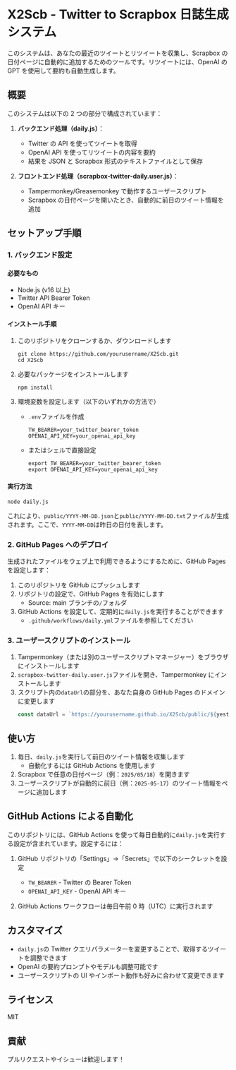 # X2Scb - Twitter to Scrapbox 日誌生成システム

このシステムは、あなたの最近のツイートとリツイートを収集し、Scrapbox の日付ページに自動的に追加するためのツールです。リツイートには、OpenAI の GPT を使用して要約も自動生成します。

## 概要

このシステムは以下の 2 つの部分で構成されています：

1. **バックエンド処理（daily.js）**：

   - Twitter の API を使ってツイートを取得
   - OpenAI API を使ってリツイートの内容を要約
   - 結果を JSON と Scrapbox 形式のテキストファイルとして保存

2. **フロントエンド処理（scrapbox-twitter-daily.user.js）**：
   - Tampermonkey/Greasemonkey で動作するユーザースクリプト
   - Scrapbox の日付ページを開いたとき、自動的に前日のツイート情報を追加

## セットアップ手順

### 1. バックエンド設定

#### 必要なもの

- Node.js (v16 以上)
- Twitter API Bearer Token
- OpenAI API キー

#### インストール手順

1. このリポジトリをクローンするか、ダウンロードします

   ```
   git clone https://github.com/yourusername/X2Scb.git
   cd X2Scb
   ```

2. 必要なパッケージをインストールします

   ```
   npm install
   ```

3. 環境変数を設定します（以下のいずれかの方法で）
   - `.env`ファイルを作成
     ```
     TW_BEARER=your_twitter_bearer_token
     OPENAI_API_KEY=your_openai_api_key
     ```
   - またはシェルで直接設定
     ```
     export TW_BEARER=your_twitter_bearer_token
     export OPENAI_API_KEY=your_openai_api_key
     ```

#### 実行方法

```
node daily.js
```

これにより、`public/YYYY-MM-DD.json`と`public/YYYY-MM-DD.txt`ファイルが生成されます。ここで、`YYYY-MM-DD`は昨日の日付を表します。

### 2. GitHub Pages へのデプロイ

生成されたファイルをウェブ上で利用できるようにするために、GitHub Pages を設定します：

1. このリポジトリを GitHub にプッシュします
2. リポジトリの設定で、GitHub Pages を有効にします
   - Source: main ブランチの`/`フォルダ
3. GitHub Actions を設定して、定期的に`daily.js`を実行することができます
   - `.github/workflows/daily.yml`ファイルを参照してください

### 3. ユーザースクリプトのインストール

1. Tampermonkey（または別のユーザースクリプトマネージャー）をブラウザにインストールします
2. `scrapbox-twitter-daily.user.js`ファイルを開き、Tampermonkey にインストールします
3. スクリプト内の`dataUrl`の部分を、あなた自身の GitHub Pages のドメインに変更します
   ```javascript
   const dataUrl = `https://yourusername.github.io/X2Scb/public/${yesterdayDate}.txt`;
   ```

## 使い方

1. 毎日、`daily.js`を実行して前日のツイート情報を収集します
   - 自動化するには GitHub Actions を使用します
2. Scrapbox で任意の日付ページ（例：`2025/05/18`）を開きます
3. ユーザースクリプトが自動的に前日（例：`2025-05-17`）のツイート情報をページに追加します

## GitHub Actions による自動化

このリポジトリには、GitHub Actions を使って毎日自動的に`daily.js`を実行する設定が含まれています。設定するには：

1. GitHub リポジトリの「Settings」→「Secrets」で以下のシークレットを設定

   - `TW_BEARER` - Twitter の Bearer Token
   - `OPENAI_API_KEY` - OpenAI API キー

2. GitHub Actions ワークフローは毎日午前 0 時（UTC）に実行されます

## カスタマイズ

- `daily.js`の Twitter クエリパラメーターを変更することで、取得するツイートを調整できます
- OpenAI の要約プロンプトやモデルも調整可能です
- ユーザースクリプトの UI やインポート動作も好みに合わせて変更できます

## ライセンス

MIT

## 貢献

プルリクエストやイシューは歓迎します！

